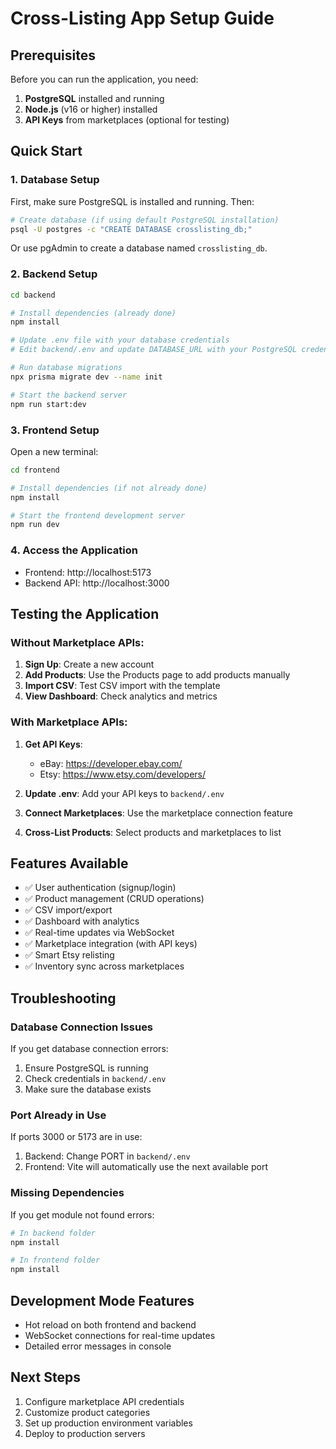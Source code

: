 # Cross-Listing App Setup Guide

## Prerequisites

Before you can run the application, you need:

1. **PostgreSQL** installed and running
2. **Node.js** (v16 or higher) installed
3. **API Keys** from marketplaces (optional for testing)

## Quick Start

### 1. Database Setup

First, make sure PostgreSQL is installed and running. Then:

```bash
# Create database (if using default PostgreSQL installation)
psql -U postgres -c "CREATE DATABASE crosslisting_db;"
```

Or use pgAdmin to create a database named `crosslisting_db`.

### 2. Backend Setup

```bash
cd backend

# Install dependencies (already done)
npm install

# Update .env file with your database credentials
# Edit backend/.env and update DATABASE_URL with your PostgreSQL credentials

# Run database migrations
npx prisma migrate dev --name init

# Start the backend server
npm run start:dev
```

### 3. Frontend Setup

Open a new terminal:

```bash
cd frontend

# Install dependencies (if not already done)
npm install

# Start the frontend development server
npm run dev
```

### 4. Access the Application

- Frontend: http://localhost:5173
- Backend API: http://localhost:3000

## Testing the Application

### Without Marketplace APIs:

1. **Sign Up**: Create a new account
2. **Add Products**: Use the Products page to add products manually
3. **Import CSV**: Test CSV import with the template
4. **View Dashboard**: Check analytics and metrics

### With Marketplace APIs:

1. **Get API Keys**:
   - eBay: https://developer.ebay.com/
   - Etsy: https://www.etsy.com/developers/

2. **Update .env**: Add your API keys to `backend/.env`

3. **Connect Marketplaces**: Use the marketplace connection feature

4. **Cross-List Products**: Select products and marketplaces to list

## Features Available

- ✅ User authentication (signup/login)
- ✅ Product management (CRUD operations)
- ✅ CSV import/export
- ✅ Dashboard with analytics
- ✅ Real-time updates via WebSocket
- ✅ Marketplace integration (with API keys)
- ✅ Smart Etsy relisting
- ✅ Inventory sync across marketplaces

## Troubleshooting

### Database Connection Issues

If you get database connection errors:

1. Ensure PostgreSQL is running
2. Check credentials in `backend/.env`
3. Make sure the database exists

### Port Already in Use

If ports 3000 or 5173 are in use:

1. Backend: Change PORT in `backend/.env`
2. Frontend: Vite will automatically use the next available port

### Missing Dependencies

If you get module not found errors:

```bash
# In backend folder
npm install

# In frontend folder  
npm install
```

## Development Mode Features

- Hot reload on both frontend and backend
- WebSocket connections for real-time updates
- Detailed error messages in console

## Next Steps

1. Configure marketplace API credentials
2. Customize product categories
3. Set up production environment variables
4. Deploy to production servers
